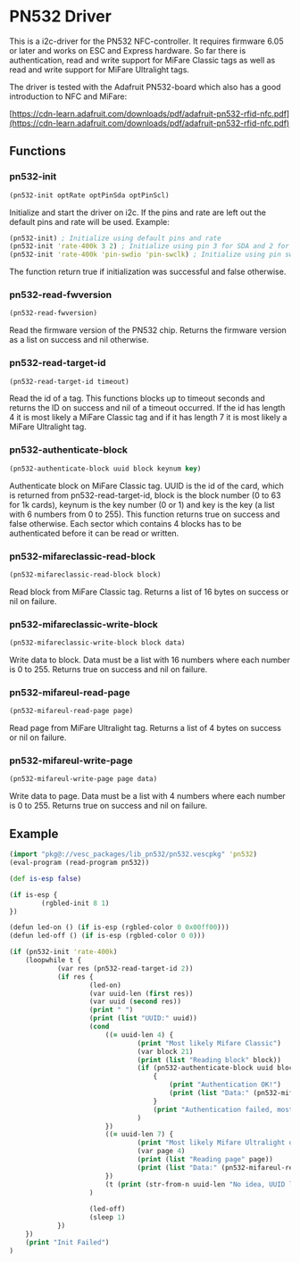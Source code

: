 # PN532 Driver

This is a i2c-driver for the PN532 NFC-controller. It requires firmware 6.05 or later and works on ESC and Express hardware. So far there is authentication, read and write support for MiFare Classic tags as well as read and write support for MiFare Ultralight tags.

The driver is tested with the Adafruit PN532-board which also has a good introduction to NFC and MiFare:

[https://cdn-learn.adafruit.com/downloads/pdf/adafruit-pn532-rfid-nfc.pdf](https://cdn-learn.adafruit.com/downloads/pdf/adafruit-pn532-rfid-nfc.pdf)

## Functions

### pn532-init

```clj
(pn532-init optRate optPinSda optPinScl)
```

Initialize and start the driver on i2c. If the pins and rate are left out the default pins and rate will be used. Example:

```clj
(pn532-init) ; Initialize using default pins and rate
(pn532-init 'rate-400k 3 2) ; Initialize using pin 3 for SDA and 2 for SCL on the express firmware
(pn532-init 'rate-400k 'pin-swdio 'pin-swclk) ; Initialize using pin swdio for SDA and swclk for SCL on the ESC-firmware
```

The function return true if initialization was successful and false otherwise.

### pn532-read-fwversion

```clj
(pn532-read-fwversion)
```

Read the firmware version of the PN532 chip. Returns the firmware version as a list on success and nil otherwise.

### pn532-read-target-id

```clj
(pn532-read-target-id timeout)
```

Read the id of a tag. This functions blocks up to timeout seconds and returns the ID on success and nil of a timeout occurred. If the id has length 4 it is most likely a MiFare Classic tag and if it has length 7 it is most likely a MiFare Ultralight tag.

### pn532-authenticate-block

```clj
(pn532-authenticate-block uuid block keynum key)
```

Authenticate block on MiFare Classic tag. UUID is the id of the card, which is returned from pn532-read-target-id, block is the block number (0 to 63 for 1k cards), keynum is the key number (0 or 1) and key is the key (a list with 6 numbers from 0 to 255). This function returns true on success and false otherwise. Each sector which contains 4 blocks has to be authenticated before it can be read or written.

### pn532-mifareclassic-read-block

```clj
(pn532-mifareclassic-read-block block)
```

Read block from MiFare Classic tag. Returns a list of 16 bytes on success or nil on failure.

### pn532-mifareclassic-write-block

```clj
(pn532-mifareclassic-write-block block data)
```

Write data to block. Data must be a list with 16 numbers where each number is 0 to 255. Returns true on success and nil on failure.

### pn532-mifareul-read-page

```clj
(pn532-mifareul-read-page page)
```

Read page from MiFare Ultralight tag. Returns a list of 4 bytes on success or nil on failure.

### pn532-mifareul-write-page

```clj
(pn532-mifareul-write-page page data)
```

Write data to page. Data must be a list with 4 numbers where each number is 0 to 255. Returns true on success and nil on failure.

## Example

```clj
(import "pkg@://vesc_packages/lib_pn532/pn532.vescpkg" 'pn532)
(eval-program (read-program pn532))

(def is-esp false)

(if is-esp {
        (rgbled-init 8 1)
})

(defun led-on () (if is-esp (rgbled-color 0 0x00ff00)))
(defun led-off () (if is-esp (rgbled-color 0 0)))

(if (pn532-init 'rate-400k)
    (loopwhile t {
            (var res (pn532-read-target-id 2))
            (if res {
                    (led-on)
                    (var uuid-len (first res))
                    (var uuid (second res))
                    (print " ")
                    (print (list "UUID:" uuid))
                    (cond
                        ((= uuid-len 4) {
                                (print "Most likely Mifare Classic")
                                (var block 21)
                                (print (list "Reading block" block))
                                (if (pn532-authenticate-block uuid block 0 '(0xff 0xff 0xff 0xff 0xff 0xff))
                                    {
                                        (print "Authentication OK!")
                                        (print (list "Data:" (pn532-mifareclassic-read-block block)))
                                    }
                                    (print "Authentication failed, most likely the wrong key")
                                )
                        })
                        ((= uuid-len 7) {
                                (print "Most likely Mifare Ultralight or NTAG")
                                (var page 4)
                                (print (list "Reading page" page))
                                (print (list "Data:" (pn532-mifareul-read-page page)))
                        })
                        (t (print (str-from-n uuid-len "No idea, UUID len: %d")))
                    )
                    
                    (led-off)
                    (sleep 1)
            })
    })
    (print "Init Failed")
)
```